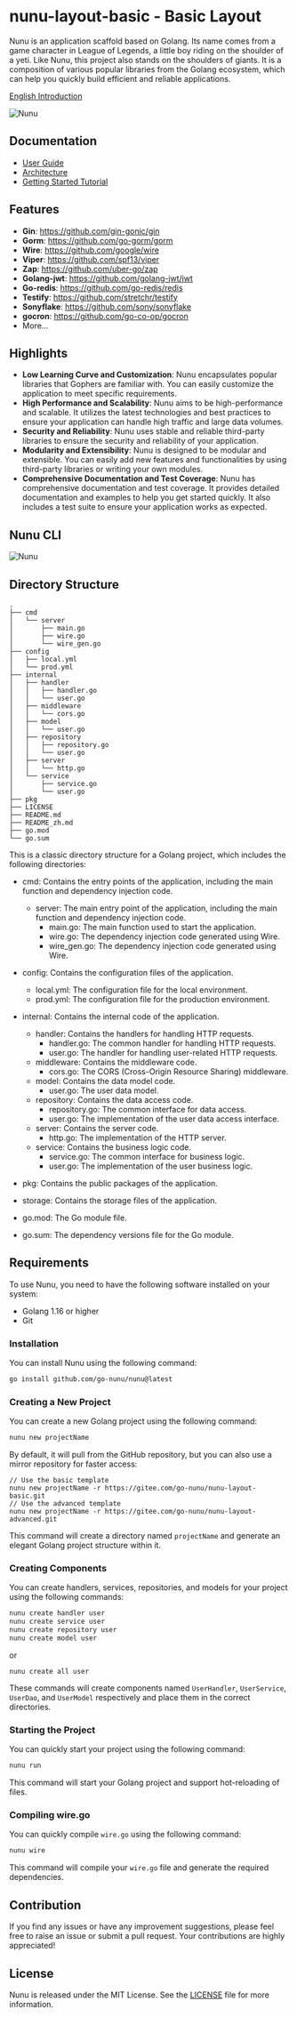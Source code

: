 # nunu-layout-basic - Basic Layout

Nunu is an application scaffold based on Golang. Its name comes from a game character in League of Legends, a little boy riding on the shoulder of a yeti. Like Nunu, this project also stands on the shoulders of giants. It is a composition of various popular libraries from the Golang ecosystem, which can help you quickly build efficient and reliable applications.

[English Introduction](https://github.com/go-nunu/nunu/blob/main/README.md)

![Nunu](https://github.com/go-nunu/nunu/blob/main/.github/assets/banner.png)

## Documentation
* [User Guide](https://github.com/go-nunu/nunu/blob/main/docs/en/guide.md)
* [Architecture](https://github.com/go-nunu/nunu/blob/main/docs/en/architecture.md)
* [Getting Started Tutorial](https://github.com/go-nunu/nunu/blob/main/docs/en/tutorial.md)

## Features
- **Gin**: https://github.com/gin-gonic/gin
- **Gorm**: https://github.com/go-gorm/gorm
- **Wire**: https://github.com/google/wire
- **Viper**: https://github.com/spf13/viper
- **Zap**: https://github.com/uber-go/zap
- **Golang-jwt**: https://github.com/golang-jwt/jwt
- **Go-redis**: https://github.com/go-redis/redis
- **Testify**: https://github.com/stretchr/testify
- **Sonyflake**: https://github.com/sony/sonyflake
- **gocron**:  https://github.com/go-co-op/gocron
- More...

## Highlights
* **Low Learning Curve and Customization**: Nunu encapsulates popular libraries that Gophers are familiar with. You can easily customize the application to meet specific requirements.
* **High Performance and Scalability**: Nunu aims to be high-performance and scalable. It utilizes the latest technologies and best practices to ensure your application can handle high traffic and large data volumes.
* **Security and Reliability**: Nunu uses stable and reliable third-party libraries to ensure the security and reliability of your application.
* **Modularity and Extensibility**: Nunu is designed to be modular and extensible. You can easily add new features and functionalities by using third-party libraries or writing your own modules.
* **Comprehensive Documentation and Test Coverage**: Nunu has comprehensive documentation and test coverage. It provides detailed documentation and examples to help you get started quickly. It also includes a test suite to ensure your application works as expected.

## Nunu CLI

![Nunu](https://github.com/go-nunu/nunu/blob/main/.github/assets/screenshot.jpg)

## Directory Structure
```
.
├── cmd
│   └── server
│       ├── main.go
│       ├── wire.go
│       └── wire_gen.go
├── config
│   ├── local.yml
│   └── prod.yml
├── internal
│   ├── handler
│   │   ├── handler.go
│   │   └── user.go
│   ├── middleware
│   │   └── cors.go
│   ├── model
│   │   └── user.go
│   ├── repository
│   │   ├── repository.go
│   │   └── user.go
│   ├── server
│   │   └── http.go
│   └── service
│       ├── service.go
│       └── user.go
├── pkg
├── LICENSE
├── README.md
├── README_zh.md
├── go.mod
└── go.sum

```

This is a classic directory structure for a Golang project, which includes the following directories:

- cmd: Contains the entry points of the application, including the main function and dependency injection code.
  - server: The main entry point of the application, including the main function and dependency injection code.
    - main.go: The main function used to start the application.
    - wire.go: The dependency injection code generated using Wire.
    - wire_gen.go: The dependency injection code generated using Wire.

- config: Contains the configuration files of the application.
  - local.yml: The configuration file for the local environment.
  - prod.yml: The configuration file for the production environment.

- internal: Contains the internal code of the application.
  - handler: Contains the handlers for handling HTTP requests.
    - handler.go: The common handler for handling HTTP requests.
    - user.go: The handler for handling user-related HTTP requests.
  - middleware: Contains the middleware code.
    - cors.go: The CORS (Cross-Origin Resource Sharing) middleware.
  - model: Contains the data model code.
    - user.go: The user data model.
  - repository: Contains the data access code.
    - repository.go: The common interface for data access.
    - user.go: The implementation of the user data access interface.
  - server: Contains the server code.
    - http.go: The implementation of the HTTP server.
  - service: Contains the business logic code.
    - service.go: The common interface for business logic.
    - user.go: The implementation of the user business logic.

- pkg: Contains the public packages of the application.
- storage: Contains the storage files of the application.
- go.mod: The Go module file.
- go.sum: The dependency versions file for the Go module.

## Requirements
To use Nunu, you need to have the following software installed on your system:

* Golang 1.16 or higher
* Git

### Installation

You can install Nunu using the following command:

```bash
go install github.com/go-nunu/nunu@latest
```

### Creating a New Project

You can create a new Golang project using the following command:

```bash
nunu new projectName
```

By default, it will pull from the GitHub repository, but you can also use a mirror repository for faster access:

```
// Use the basic template
nunu new projectName -r https://gitee.com/go-nunu/nunu-layout-basic.git
// Use the advanced template
nunu new projectName -r https://gitee.com/go-nunu/nunu-layout-advanced.git
```

This command will create a directory named `projectName` and generate an elegant Golang project structure within it.

### Creating Components

You can create handlers, services, repositories, and models for your project using the following commands:

```bash
nunu create handler user
nunu create service user
nunu create repository user
nunu create model user
```
or
```
nunu create all user
```

These commands will create components named `UserHandler`, `UserService`, `UserDao`, and `UserModel` respectively and place them in the correct directories.

### Starting the Project

You can quickly start your project using the following command:

```bash
nunu run
```

This command will start your Golang project and support hot-reloading of files.

### Compiling wire.go

You can quickly compile `wire.go` using the following command:

```bash
nunu wire
```

This command will compile your `wire.go` file and generate the required dependencies.

## Contribution

If you find any issues or have any improvement suggestions, please feel free to raise an issue or submit a pull request. Your contributions are highly appreciated!

## License

Nunu is released under the MIT License. See the [LICENSE](LICENSE) file for more information.